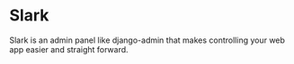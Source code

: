 # Slark
Slark is an admin panel like django-admin that makes controlling your web app easier and straight forward.
